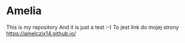 # Amelia
This is my repository
And it is just a test :-)
To jest link do mojej strony https://amelczix14.github.io/ 
